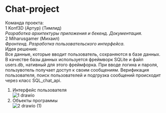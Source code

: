 # Chat-project</br>
Команда проекта:</br>
1 Konf3D (Артур) (Тимлид)</br>
<i> Разработка архитектуры приложения и бекенд. Документация.</i></br>
2 Miharusgamer (Михаил)</br>
<i> Фронтенд. Разработка пользовательского интерфейса.</i></br>
Идея решения:</br>
Все данные, которые вводит пользователь, сохраняются в базе данных. В качестве базы данных используется фреймворк SQLite и файл users.db, нативный для этого фреймфорка.
При вводе логина и пароля, пользувотель получает доступ к своим сообщениям. Верификация пользователя, поиск пользователей и подгрузка сообщений происходит через класс SQL_chat_api.
1. Интерфейс пользователя</br>
![1 drawio](https://user-images.githubusercontent.com/93376815/205482009-0e345a30-f39b-4610-9883-d76a927df0af.svg)</br>
2. Объекты программы</br>
![2 drawio (1)](https://user-images.githubusercontent.com/93376815/205482165-038bb480-7c60-4bc4-8111-bb2a6f41c1c6.svg)


